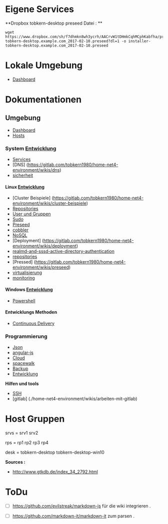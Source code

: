 Eigene Services
=============

**Dropbox tobkern-desktop preseed Datei : **
```
wget https://www.dropbox.com/sh/f7dhmkn8wh3ycrh/AACrvW1tDHmkCqhMCphKabfha/preseed/installer-tobkern-desktop.example.com_2017-02-10.preseed?dl=1 -o installer-tobkern-desktop.example.com_2017-02-10.preseed
```

Lokale Umgebung
=============

* [Dashboard](http://192.168.4.14/~tobkern/startmin-master/pages/server.html)


Dokumentationen
===============

## Umgebung
* [Dashboard](https://gitlab.com/tobkern1980/home-net4-environment/wikis/dashboard)
* [Hosts](https://gitlab.com/tobkern1980/home-net4-environment/wikis/hosts)

### System [Entwicklung](https://gitlab.com/tobkern1980/home-net4-environment/wikis/entwicklung)
* [Services](https://gitlab.com/tobkern1980/home-net4-environment/wikis/services)
* [DNS] (https://gitlab.com/tobkern1980/home-net4-environment/wikis/dns)
* [sicherheit](https://gitlab.com/tobkern1980/home-net4-environment/wikis/sicherheit)

#### Linux [Entwicklung](https://gitlab.com/tobkern1980/home-net4-environment/wikis/entwicklung)
* [Cluster Beispiele] (https://gitlab.com/tobkern1980/home-net4-environment/wikis/cluster-beispiele)
* [Repositories](https://gitlab.com/tobkern1980/home-net4-environment/wikis/repositories)
* [User und Gruppen](https://gitlab.com/tobkern1980/home-net4-environment/wikis/user-und-gruppen)
* [Sudo](https://gitlab.com/tobkern1980/home-net4-environment/wikis/sudo)
* [Preseed](https://gitlab.com/tobkern1980/home-net4-environment/wikis/preseed)
* [cobbler](https://gitlab.com/tobkern1980/home-net4-environment/wikis/cobbler)
* [NoSQL](https://gitlab.com/tobkern1980/home-net4-environment/wikis/nosql)
* [Deployment] (https://gitlab.com/tobkern1980/home-net4-environment/wikis/deployment)
* [realmd-and-sssd-active-directory-authentication](https://gitlab.com/tobkern1980/home-net4-environment/wikis/realmd-and-sssd-active-directory-authentication)
* [repositories](https://gitlab.com/tobkern1980/home-net4-environment/wikis/repositories)
* [Pressed] (https://gitlab.com/tobkern1980/home-net4-environment/wikis/preseed)
* [virtualisierung](https://gitlab.com/tobkern1980/home-net4-environment/wikis/virtualisierung)
* [monitoring](https://gitlab.com/tobkern1980/home-net4-environment/wikis/monitoring)

#### Windows [Entwicklung](https://gitlab.com/tobkern1980/home-net4-environment/wikis/entwicklung)
* [Powershell](https://gitlab.com/tobkern1980/home-net4-environment/wikis/powershell-basic)

#### Entwicklungs Methoden
* [Continuous Delivery](https://gitlab.com/tobkern1980/home-net4-environment/wikis/continuous-delivery)

### Programmierung 
* [Json](https://gitlab.com/tobkern1980/home-net4-environment/wikis/json)
* [angular-js](https://gitlab.com/tobkern1980/home-net4-environment/wikis/angular-js)
* [Cloud](https://gitlab.com/tobkern1980/home-net4-environment/wikis/cloud)
* [spacewalk](https://gitlab.com/tobkern1980/home-net4-environment/wikis/spacewalk)
* [Backup](https://gitlab.com/tobkern1980/home-net4-environment/wikis/backup)
* [Entwicklung](https://gitlab.com/tobkern1980/home-net4-environment/wikis/entwicklung)


**Hilfen und tools**
* [SSH](https://gitlab.com/tobkern1980/home-net4-environment/wikis/arbeiten-mit-ssh)
* [gitlab] (./home-net4-environment/wikis/arbeiten-mit-gitlab)


Host Gruppen
===========

srvs = srv1 srv2

rps = rp1 rp2 rp3 rp4 

desk = tobkern-desktop tobkern-desktop-win10

**Sources :**

 *  http://www.gtkdb.de/index_34_2792.html

ToDu
====
* [ ]  https://github.com/evilstreak/markdown-js für die wiki integrieren .

* [ ]  https://github.com/markdown-it/markdown-it zum parsen .